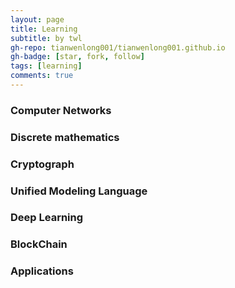```yaml
---
layout: page
title: Learning
subtitle: by twl
gh-repo: tianwenlong001/tianwenlong001.github.io
gh-badge: [star, fork, follow]
tags: [learning]
comments: true
---
```


### Computer Networks


### Discrete mathematics


### Cryptograph


### Unified Modeling Language


### Deep Learning


### BlockChain


### Applications








